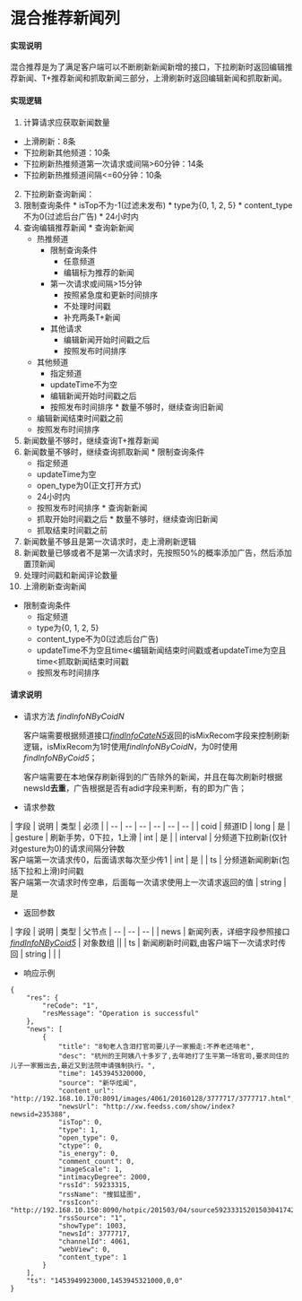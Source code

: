 # 混合推荐新闻列

#### **实现说明**  

混合推荐是为了满足客户端可以不断刷新新闻新增的接口，下拉刷新时返回编辑推荐新闻、T+推荐新闻和抓取新闻三部分，上滑刷新时返回编辑新闻和抓取新闻。

#### **实现逻辑**
1. 计算请求应获取新闻数量
  * 上滑刷新：8条
  * 下拉刷新其他频道：10条
  * 下拉刷新热推频道第一次请求或间隔>60分钟：14条
  * 下拉刷新热推频道间隔<=60分钟：10条
2. 下拉刷新查询新闻：
  3. 限制查询条件
    * isTop不为-1(过滤未发布)
    * type为{0, 1, 2, 5}
    * content_type不为0(过滤后台广告)
    * 24小时内
  1. 查询编辑推荐新闻
    * 查询新新闻
        * 热推频道
            * 限制查询条件
              * 任意频道
              * 编辑标为推荐的新闻
            * 第一次请求或间隔>15分钟
              * 按照紧急度和更新时间排序
              * 不处理时间戳
              * 补充两条T+新闻
            * 其他请求
              * 编辑新闻开始时间戳之后
              * 按照发布时间排序
        * 其他频道
            * 指定频道
            * updateTime不为空
            * 编辑新闻开始时间戳之后
            * 按照发布时间排序
    * 数量不够时，继续查询旧新闻
        * 编辑新闻结束时间戳之前
        * 按照发布时间排序
  2. 新闻数量不够时，继续查询T+推荐新闻
  3. 新闻数量不够时，继续查询抓取新闻
    * 限制查询条件
        * 指定频道
        * updateTime为空
        * open_type为0(正文打开方式)
        * 24小时内
        * 按照发布时间排序
    * 查询新新闻
        * 抓取开始时间戳之后
    * 数量不够时，继续查询旧新闻
        * 抓取结束时间戳之前
  4. 新闻数量不够且是第一次请求时，走上滑刷新逻辑
  5. 新闻数量已够或者不是第一次请求时，先按照50%的概率添加广告，然后添加置顶新闻
  6. 处理时间戳和新闻评论数量
3. 上滑刷新查询新闻
  * 限制查询条件
    * 指定频道
    * type为{0, 1, 2, 5}
    * content_type不为0(过滤后台广告)
    * updateTime不为空且time<编辑新闻结束时间戳或者updateTime为空且time<抓取新闻结束时间戳
    * 按照发布时间排序
   
#### **请求说明**

* 请求方法 *findInfoNByCoidN*

    客户端需要根据频道接口[*findInfoCateN5*](findInfoCateN5.html)返回的isMixRecom字段来控制刷新逻辑，isMixRecom为1时使用*findInfoNByCoidN*，为0时使用*findInfoNByCoid5*；
    
    客户端需要在本地保存刷新得到的广告除外的新闻，并且在每次刷新时根据newsId**去重**，广告根据是否有adid字段来判断，有的即为广告；

* 请求参数

| 字段 | 说明 | 类型 | 必须 |
| -- | -- | -- | -- | -- | -- |
| coid | 频道ID | long | 是 |
| gesture | 刷新手势，0下拉，1上滑 | int | 是 |
| interval | 分频道下拉刷新(仅针对gesture为0)的请求间隔分钟数<br>客户端第一次请求传0，后面请求每次至少传1 | int  | 是 | 
| ts | 分频道新闻刷新(包括下拉和上滑)时间戳<br>客户端第一次请求时传空串，后面每一次请求使用上一次请求返回的值 | string | 是

* 返回参数

| 字段 | 说明 | 类型 | 父节点
| -- | -- | -- |
| news | 新闻列表，详细字段参照接口[*findInfoNByCoid5*](findInfoNByCoid5.html) | 对象数组 ||
| ts | 新闻刷新时间戳,由客户端下一次请求时传回 | string | | |

* 响应示例

```
{
    "res": {
        "reCode": "1", 
        "resMessage": "Operation is successful"
    }, 
    "news": [
        {
            "title": "8旬老人含泪打官司要儿子一家搬走:不养老还啃老", 
            "desc": "杭州的王阿姨八十多岁了,去年她打了生平第一场官司,要求同住的儿子一家搬出去,最近又到法院申请强制执行。", 
            "time": 1453945320000, 
            "source": "新华炫闻", 
            "content_url": "http://192.168.10.170:8091/images/4061/20160128/3777717/3777717.html", 
            "newsUrl": "http://xw.feedss.com/show/index?newsid=235388", 
            "isTop": 0, 
            "type": 1, 
            "open_type": 0, 
            "ctype": 0, 
            "is_energy": 0, 
            "comment_count": 0, 
            "imageScale": 1, 
            "intimacyDegree": 2000, 
            "rssId": 59233315, 
            "rssName": "搜狐猛图", 
            "rssIcon": "http://192.168.10.150:8090/hotpic/201503/04/source5923331520150304174215.jpg", 
            "rssSource": "1", 
            "showType": 1003, 
            "newsId": 3777717, 
            "channelId": 4061, 
            "webView": 0, 
            "content_type": 1
        }
    ], 
    "ts": "1453949923000,1453945321000,0,0"
}
```





